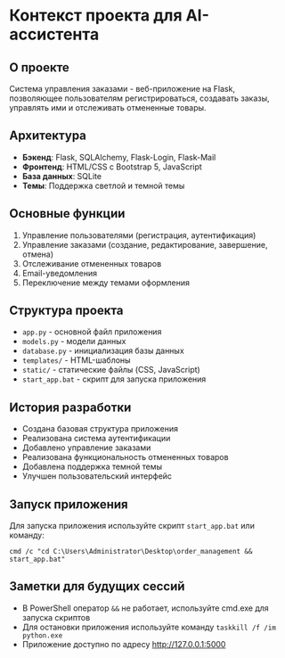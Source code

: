 # Контекст проекта для AI-ассистента

## О проекте
Система управления заказами - веб-приложение на Flask, позволяющее пользователям регистрироваться, создавать заказы, управлять ими и отслеживать отмененные товары.

## Архитектура
- **Бэкенд**: Flask, SQLAlchemy, Flask-Login, Flask-Mail
- **Фронтенд**: HTML/CSS с Bootstrap 5, JavaScript
- **База данных**: SQLite
- **Темы**: Поддержка светлой и темной темы

## Основные функции
1. Управление пользователями (регистрация, аутентификация)
2. Управление заказами (создание, редактирование, завершение, отмена)
3. Отслеживание отмененных товаров
4. Email-уведомления
5. Переключение между темами оформления

## Структура проекта
- `app.py` - основной файл приложения
- `models.py` - модели данных
- `database.py` - инициализация базы данных
- `templates/` - HTML-шаблоны
- `static/` - статические файлы (CSS, JavaScript)
- `start_app.bat` - скрипт для запуска приложения

## История разработки
- Создана базовая структура приложения
- Реализована система аутентификации
- Добавлено управление заказами
- Реализована функциональность отмененных товаров
- Добавлена поддержка темной темы
- Улучшен пользовательский интерфейс

## Запуск приложения
Для запуска приложения используйте скрипт `start_app.bat` или команду:
```
cmd /c "cd C:\Users\Administrator\Desktop\order_management && start_app.bat"
```

## Заметки для будущих сессий
- В PowerShell оператор `&&` не работает, используйте cmd.exe для запуска скриптов
- Для остановки приложения используйте команду `taskkill /f /im python.exe`
- Приложение доступно по адресу http://127.0.0.1:5000 